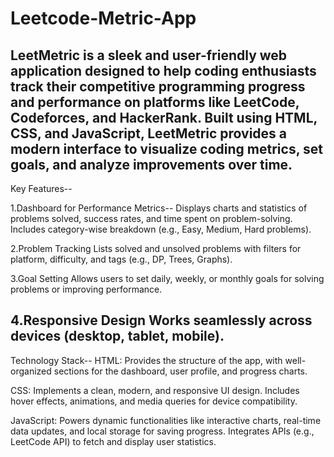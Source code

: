 # Leetcode-Metric-App
LeetMetric is a sleek and user-friendly web application designed to help coding enthusiasts track their competitive programming progress and performance on platforms like LeetCode, Codeforces, and HackerRank. Built using HTML, CSS, and JavaScript, LeetMetric provides a modern interface to visualize coding metrics, set goals, and analyze improvements over time.
-------------------------------------------------------------------------------------------------
Key Features--

1.Dashboard for Performance Metrics--
Displays charts and statistics of problems solved, success rates, and time spent on problem-solving.
Includes category-wise breakdown (e.g., Easy, Medium, Hard problems).

2.Problem Tracking
Lists solved and unsolved problems with filters for platform, difficulty, and tags (e.g., DP, Trees, Graphs).

3.Goal Setting
Allows users to set daily, weekly, or monthly goals for solving problems or improving performance.

4.Responsive Design
Works seamlessly across devices (desktop, tablet, mobile).
-------------------------------------------------------------------------------------------------
Technology Stack--
HTML:
Provides the structure of the app, with well-organized sections for the dashboard, user profile, and progress charts.

CSS:
Implements a clean, modern, and responsive UI design.
Includes hover effects, animations, and media queries for device compatibility.

JavaScript:
Powers dynamic functionalities like interactive charts, real-time data updates, and local storage for saving progress.
Integrates APIs (e.g., LeetCode API) to fetch and display user statistics.
